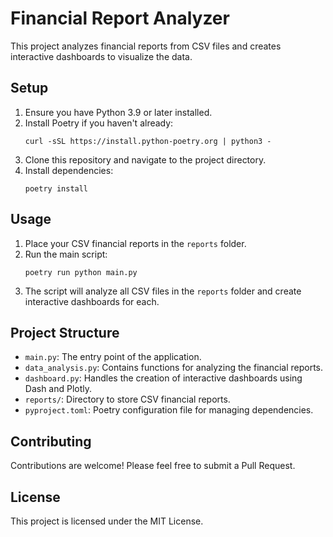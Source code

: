 # Financial Report Analyzer

This project analyzes financial reports from CSV files and creates interactive dashboards to visualize the data.

## Setup

1. Ensure you have Python 3.9 or later installed.
2. Install Poetry if you haven't already:
   ```
   curl -sSL https://install.python-poetry.org | python3 -
   ```
3. Clone this repository and navigate to the project directory.
4. Install dependencies:
   ```
   poetry install
   ```

## Usage

1. Place your CSV financial reports in the `reports` folder.
2. Run the main script:
   ```
   poetry run python main.py
   ```
3. The script will analyze all CSV files in the `reports` folder and create interactive dashboards for each.

## Project Structure

- `main.py`: The entry point of the application.
- `data_analysis.py`: Contains functions for analyzing the financial reports.
- `dashboard.py`: Handles the creation of interactive dashboards using Dash and Plotly.
- `reports/`: Directory to store CSV financial reports.
- `pyproject.toml`: Poetry configuration file for managing dependencies.

## Contributing

Contributions are welcome! Please feel free to submit a Pull Request.

## License

This project is licensed under the MIT License.
